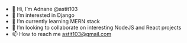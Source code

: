 - 👋 Hi, I’m Adnane @astit103
- 👀 I’m interested in Django
- 🌱 I’m currently learning MERN stack
- 💞️ I’m looking to collaborate on interesting NodeJS and React projects
- 📫 How to reach me astit103@gmail.com

<!---
astit103/astit103 is a ✨ special ✨ repository because its `README.md` (this file) appears on your GitHub profile.
You can click the Preview link to take a look at your changes.
--->

